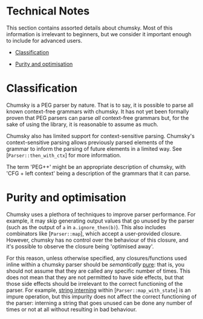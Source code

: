 # Technical Notes

This section contains assorted details about chumsky. Most of this information is irrelevant to beginners, but we
consider it important enough to include for advanced users.

- [Classification](#classification)

- [Purity and optimisation](#purity-and-optimisation)

# Classification

Chumsky is a PEG parser by nature. That is to say, it is possible to parse all known context-free grammars with chumsky.
It has not yet been formally proven that PEG parsers can parse *all* context-free grammars but, for the sake of using
the library, it is reasonable to assume as much.

Chumsky also has limited support for context-sensitive parsing. Chumsky's context-sensitive parsing allows previously
parsed elements of the grammar to inform the parsing of future elements in a limited way. See [`Parser::then_with_ctx`]
for more information.

The term 'PEG++' might be an appropriate description of chumsky, with 'CFG + left context' being a description of the
grammars that it can parse.

# Purity and optimisation

Chumsky uses a plethora of techniques to improve parser performance. For example, it may skip generating output values
that go unused by the parser (such as the output of `a` in `a.ignore_then(b)`). This also includes combinators like
[`Parser::map`], which accept a user-provided closure. However, chumsky has no control over the behaviour of this
closure, and it's possible to observe the closure being 'optimised away'.

For this reason, unless otherwise specified, any closures/functions used inline within a chumsky parser should be
*semantically* [pure](https://en.wikipedia.org/wiki/Purely_functional_programming): that is, you should not assume that
they are called any specific number of times. This does not mean that they are not permitted to have side effects, but
that those side effects should be irrelevant to the correct functioning of the parser. For example,
[string interning](https://en.wikipedia.org/wiki/String_interning) within [`Parser::map_with_state`] is an impure
operation, but this impurity does not affect the correct functioning of the parser: interning a string that goes unused
can be done any number of times or not at all without resulting in bad behaviour.
